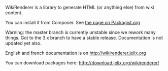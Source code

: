 WikiRenderer is a library to generate HTML (or anything else) from wiki content.


You can install it from Composer. See [the page on Packagist.org](https://packagist.org/packages/jelix/wikirenderer)


Warning: the master branch is currently unstable since we rework many things.
Got to the 3.x branch to have a stable release. Documentation is not updated yet also.


English and french documentation is on http://wikirenderer.jelix.org

You can download packages here: http://download.jelix.org/wikirenderer/

